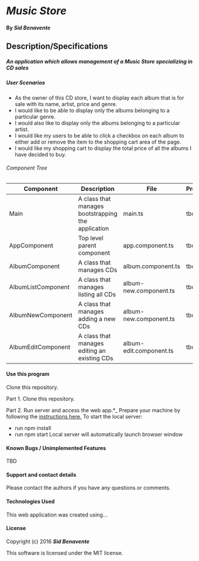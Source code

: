 # _Music Store_

#### By _**Sid Benavente**_

## Description/Specifications

##### An application which allows management of a Music Store specializing in CD sales

##### User Scenarios
* As the owner of this CD store, I want to display each album that is for sale with its name, artist, price and genre.
* I would like to be able to display only the albums belonging to a particular genre.
* I would also like to display only the albums belonging to a particular artist.
* I would like my users to be able to click a checkbox on each album to either add or remove the item to the shopping cart area of the page.
* I would like my shopping cart to display the total price of all the albums I have decided to buy.

###### Component Tree
| Component     | Description          | File | Properties/Methods |
| ------------- |-------------| ----- | -----|
|Main| A class that manages bootstrapping the application | main.ts | tbd |
|AppComponent| Top level parent component | app.component.ts | tbd |
|AlbumComponent| A class that manages CDs | album.component.ts | tbd |
|AlbumListComponent| A class that manages listing all CDs | album-new.component.ts | tbd |
|AlbumNewComponent| A class that manages adding a new CDs | album-new.component.ts | tbd |
|AlbumEditComponent| A class that manages editing an existing CDs | album-edit.component.ts | tbd |

#### Use this program
Clone this repository.

Part 1. Clone this repository.

Part 2. Run server and access the web app.*_
Prepare your machine by following the [instructions here.](https://www.learnhowtoprogram.com/javascript/getting-started-with-javascript-2f9a73dc-b7f5-4a22-9101-e69d49f552ac/javascript-installation-and-setup-homework)
To start the local server:
* run npm install
* run npm start
Local server will automatically launch browser window

#### Known Bugs / Unimplemented Features
TBD

#### Support and contact details
Please contact the authors if you have any questions or comments.

#### Technologies Used
This web application was created using...

#### License
Copyright (c) 2016 _**Sid Benavente**_

This software is licensed under the MIT license.
